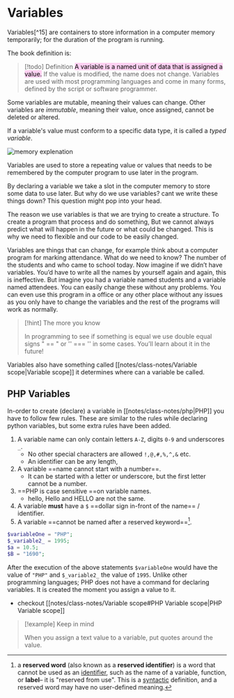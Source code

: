 # Variables

Variables[^15] are containers to store information in a computer memory temporarily; for the duration of the program is running. 

The book definition is:
>[!todo] Definition
><mark style="background: #FFB8EBA6;">A variable is a named unit of data that is assigned a value.</mark> If the value is modified, the name does not change. Variables are used with most programming languages and come in many forms, defined by the script or software programmer.

Some variables are mutable, meaning their values can change. Other variables are *immutable*, meaning their value, once assigned, cannot be deleted or altered.

If a variable's value must conform to a specific data type, it is called a *typed variable*.

![memory explenation](notes/images/memory-explenation.svg)

Variables are used to store a repeating value or values that needs to be remembered by the computer program to use later in the program. 

By declaring a variable we take a slot in the computer memory to store some data to use later. But why do we use variables? cant we write these things down? This question might pop into your head. 

The reason we use variables is that we are trying to create a structure. To create a program that process and do something, But we cannot always predict what will happen in the future or what could be changed. This is why we need to flexible and our code to be easily changed. 

Variables are things that can change, for example think about a computer program for marking attendance. What do we need to know? The number of the students and who came to school today. Now imagine if we didn’t have variables. You’d have to write all the names by yourself again and again, this is ineffective. But imagine you had a variable named students and a variable named attendees. You can easily change these without any problems. You can even use this program in a office or any other place without any issues as you only have to change the variables and the rest of the programs will work as normally.

>[!hint] The more you know
>
>In programming to see if something is equal we use double equal signs " == " or '' === '' in some cases. You’ll learn about it in the future!

Variables also have something called [[notes/class-notes/Variable scope|Variable scope]] it determines where can a variable be called.

## PHP Variables

In-order to create (declare) a variable in [[notes/class-notes/php|PHP]] you have to follow few rules. These are similar to the rules while declaring python variables, but some extra rules have been added.
1. A variable name can only contain letters `A-Z`, digits `0-9` and underscores `_`.
   - No other special characters are allowed `!,@,#,%,^,&` etc.
   - An identifier can be any length,
2. A variable ==name cannot start with a number==.
   - It can be started with a letter or underscore, but the first letter cannot be a number.
3. ==PHP is case sensitive ==on variable names.
   - hello, Hello and HELLO are not the same.
4. A variable **must** have a `$` ==dollar sign in-front of the name== / identifier.
5. A variable ==cannot be named after a reserved keyword==[^16].

```php
$variableOne = "PHP";
$_variable2_ = 1995;
$a = 10.5;
$B = "1690";
```

After the execution of the above statements `$variableOne` would have the value of `"PHP"` and `$_variable2_` the value of `1995`. Unlike other programming languages; PHP does not have a command for declaring variables. It is created the moment you assign a value to it. 

- checkout [[notes/class-notes/Variable scope#PHP Variable scope|PHP Variable scope]]

>[!example] Keep in mind
>
>When you assign a text value to a variable, put quotes around the value. 

[^16]: a **reserved word** (also known as a **reserved identifier**) is a word that cannot be used as an [identifier](https://en.wikipedia.org/wiki/Identifier_(computer_languages) "Identifier (computer languages)"), such as the name of a variable, function, or **label**– it is "reserved from use". This is a [syntactic](https://en.wikipedia.org/wiki/Syntax_(programming_languages) "Syntax (programming languages)") definition, and a reserved word may have no user-defined meaning.